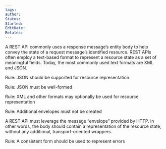 ```yaml
---
tags: 
author: 
Status: 
Started: 
EditDate: 
Relates:
---
```

A REST API commonly uses a response message’s entity body to help convey the state of a request message’s identified resource. REST APIs often employ a text-based format to represent a resource state as a set of meaningful fields. Today, the most commonly used text formats are XML and JSON. 

Rule: JSON should be supported for resource representation 

Rule: JSON must be well-formed 

Rule: XML and other formats may optionally be used for resource representation 

Rule: Additional envelopes must not be created 

A REST API must leverage the message “envelope” provided by HTTP. In other words, the body should contain a representation of the resource state, without any additional, transport-oriented wrappers. 

Rule: A consistent form should be used to represent errors